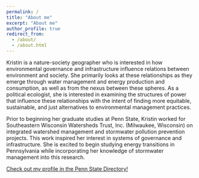 ```yaml
---
permalink: /
title: "About me"
excerpt: "About me"
author_profile: true
redirect_from: 
  - /about/
  - /about.html
---
```


Kristin is a nature-society geographer who is interested in how environmental governance and infrastructure influence relations between environment and society. She primarily looks at these relationships as they emerge through water management and energy production and consumption, as well as from the nexus between these spheres. As a political ecologist, she is interested in examining the structures of power that influence these relationships with the intent of finding more equitable, sustainable, and just alternatives to environmental management practices.

Prior to beginning her graduate studies at Penn State, Kristin worked for Southeastern Wisconsin Watersheds Trust, Inc. (Milwaukee, Wisconsin) on integrated watershed management and stormwater pollution prevention projects. This work inspired her interest in systems of governance and infrastructure. She is excited to begin studying energy transitions in Pennsylvania while incorporating her knowledge of stormwater management into this research.

[Check out my profile in the Penn State Directory!](https://www.geog.psu.edu/directory/kristin-schoenecker)
